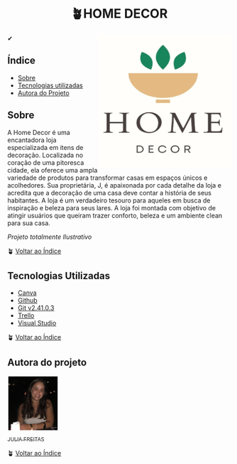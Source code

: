 <h1 align="center">
  🪴HOME DECOR</h1>
  <div align="center">
  <img align="right" width="300" height="300" src="https://github.com/JuFMacedo/DesenvolvimentoWeb/blob/main/Projeto_Individual/src/assets/Logo.png">
</div>

    
   ✔ 
## Índice ##

- [Sobre](#sobre)
- [Tecnologias utilizadas](#tecnologias-utilizadas)
- [Autora do Projeto](#autora-do-projeto)

## Sobre
A Home Decor é uma encantadora loja especializada em itens de decoração. Localizada no coração de uma pitoresca cidade, ela oferece uma ampla variedade de produtos para transformar casas em espaços únicos e acolhedores. Sua proprietária, J, é apaixonada por cada detalhe da loja e acredita que a decoração de uma casa deve contar a história de seus habitantes. A loja é um verdadeiro tesouro para aqueles em busca de inspiração e beleza para seus lares.
A loja foi montada com objetivo de atingir usuários que queiram trazer conforto, beleza e um ambiente clean para sua casa.

*Projeto totalmente Ilustrativo*

🪴 [Voltar ao Índice](#índice)

## Tecnologias Utilizadas

- [Canva](https://www.canva.com/pt_br/)
- [Github](https://github.com/)
- [Git v2.41.0.3](https://git-scm.com/downloads)
- [Trello](https://trello.com/pt-BR)
- [Visual Studio](https://code.visualstudio.com/)

🪴 [Voltar ao Índice](#índice)

## Autora do projeto

[<img loading="lazy" src="https://github.com/Igor-Arauj0/FrontEndGrupo/blob/361e14546490522467f4e1c0e5325da0256500cb/Imagens/imaRead/Julia.png" width=115><br><sub>JULIA FREITAS</sub>](https://github.com/JuFMacedo) 

🪴 [Voltar ao Índice](#índice)
<br><br>
